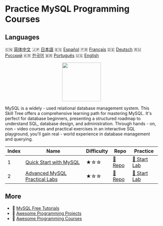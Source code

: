 # Practice MySQL Programming Courses

## Languages

🇨🇳 [简体中文](README_zh.md) 🇯🇵 [日本語](README_ja.md) 🇪🇸 [Español](README_es.md) 🇫🇷 [Français](README_fr.md) 🇩🇪 [Deutsch](README_de.md) 🇷🇺 [Русский](README_ru.md) 🇰🇷 [한국어](README_ko.md) 🇧🇷 [Português](README_pt.md) 🇺🇸 [English](README.md) 

<div align="center">
<img width="128px" src="https://file.labex.io/path/3JJy1bOBmUoZ.png">
</div>

MySQL is a widely - used relational database management system. This Skill Tree offers a comprehensive learning path for mastering MySQL. It's perfect for database beginners, presenting a structured roadmap to understand SQL, database design, and administration. Through hands - on, non - video courses and practical exercises in an interactive SQL playground, you'll gain real - world experience in database management and querying.

|   Index | Name                                                                                    | Difficulty   | Repo                                                                   | Practice                                                               |
|---------|-----------------------------------------------------------------------------------------|--------------|------------------------------------------------------------------------|------------------------------------------------------------------------|
|       1 | [Quick Start with MySQL](https://labex.io/courses/quick-start-with-mysql)               | ★☆☆          | [🔗 Repo](https://github.com/labex-labs/quick-start-with-mysql)        | [🚀 Start Lab](https://labex.io/courses/quick-start-with-mysql)        |
|       2 | [Advanced MySQL Practical Labs](https://labex.io/courses/advanced-mysql-practical-labs) | ★☆☆          | [🔗 Repo](https://github.com/labex-labs/advanced-mysql-practical-labs) | [🚀 Start Lab](https://labex.io/courses/advanced-mysql-practical-labs) |

## More

- 🔗 [MySQL Free Tutorials](https://github.com/labex-labs/mysql-free-tutorials)
- 🔗 [Awesome Programming Projects](https://github.com/labex-labs/awesome-programming-projects)
- 🔗 [Awesome Programming Courses](https://github.com/labex-labs/awesome-programming-courses)

